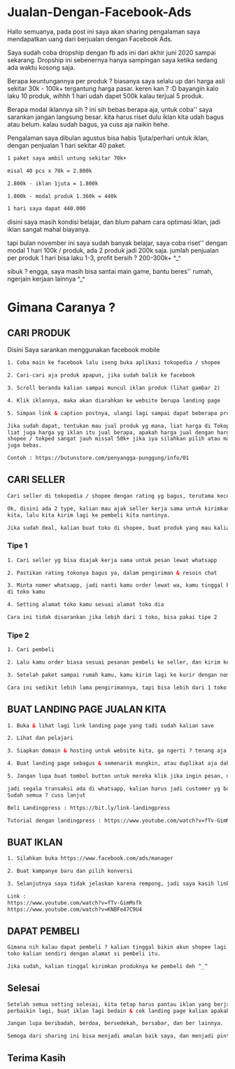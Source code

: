 # Jualan-Dengan-Facebook-Ads
Hallo semuanya, pada post ini saya akan sharing pengalaman saya mendapatkan uang dari berjualan dengan Facebook Ads.

Saya sudah coba dropship dengan fb ads ini dari akhir juni 2020 sampai sekarang.
Dropship ini sebenernya hanya sampingan saya ketika sedang ada waktu kosong saja.

Berapa keuntungannya per produk ? biasanya saya selalu up dari harga asli sekitar 30k - 100k+ tergantung harga pasar.
keren kan ? :D bayangin kalo laku 10 produk, wihhh 1 hari udah dapet 500k kalau terjual 5 produk.

Berapa modal iklannya sih ? ini sih bebas berapa aja, untuk coba'' saya sarankan jangan langsung besar. kita harus riset dulu iklan kita udah bagus atau belum.
kalau sudah bagus, ya cuss aja naikin hehe.

Pengalaman saya dibulan agustus bisa habis 1juta/perhari untuk iklan, dengan penjualan 1 hari sekitar 40 paket.

```html
1 paket saya ambil untung sekitar 70k+ 

misal 40 pcs x 70k = 2.800k 

2.800k - iklan 1juta = 1.800k 

1.800k - modal produk 1.360k = 440k

1 hari saya dapat 440.000
```

disini saya masih kondisi belajar, dan blum paham cara optimasi iklan, 
jadi iklan sangat mahal biayanya.

tapi bulan november ini saya sudah banyak belajar, saya coba riset'' dengan modal 1 hari 100k / produk, ada 2 produk jadi 200k saja.
jumlah penjualan per produk 1 hari bisa laku 1-3, profit bersih ? 200-300k+ ^_^

sibuk ? engga, saya masih bisa santai main game, bantu beres'' rumah, ngerjain kerjaan lainnya ^_^

# Gimana Caranya ?

## CARI PRODUK

Disini Saya sarankan menggunakan facebook mobile

```html
1. Coba main ke facebook lalu iseng buka aplikasi tokopedia / shopee

2. Cari-cari aja produk apapun, jika sudah balik ke facebook

3. Scroll beranda kalian sampai muncul iklan produk (lihat gambar 2)

4. Klik iklannya, maka akan diarahkan ke website berupa landing page

5. Simpan link & caption postnya, ulangi lagi sampai dapat beberapa produk

Jika sudah dapat, tentukan mau jual produk yg mana, liat harga di Tokopedia / shopee, 
liat juga harga yg iklan itu jual berapa, apakah harga jual dengan harga asli beli di 
shopee / tokped sangat jauh missal 50k+ jika iya silahkan pilih atau mau cari produk lain 
juga bebas.

Contoh : https://butunstore.com/penyangga-punggung/info/01
```

## CARI SELLER

```html
Cari seller di tokopedia / shopee dengan rating yg bagus, terutama kecepatan kirim & respon chat ya.

Ok, disini ada 2 type, kalian mau ajak seller kerja sama untuk kirimkan paket ke pembeli / kita beli kirim ke alamat 
kita, lalu kita kirim lagi ke pembeli kita nantinya.

Jika sudah deal, kalian buat toko di shopee, buat produk yang mau kalian jual dengan harga jual kalian yah.
```
### Tipe 1
```html
1. Cari seller yg bisa diajak kerja sama untuk pesan lewat whatsapp

2. Pastikan rating tokonya bagus ya, dalam pengiriman & resoin chat

3. Minta nomer whatsapp, jadi nanti kamu order lewat wa, kamu tinggal bayar & berikan kode resi otomatis dari pembelian 
di toko kamu

4. Setting alamat toko kamu sesuai alamat toko dia

Cara ini tidak disarankan jika lebih dari 1 toko, bisa pakai tipe 2
```
### Tipe 2
```html
1. Cari pembeli

2. Lalu kamu order biasa sesuai pesanan pembeli ke seller, dan kirim ke alamat kamu

3. Setelah paket sampai rumah kamu, kamu kirim lagi ke kurir dengan nomor resi dari pesanan toko kamu

Cara ini sedikit lebih lama pengirimannya, tapi bisa lebih dari 1 toko.
```


## BUAT LANDING PAGE JUALAN KITA

```html
1. Buka & lihat lagi link landing page yang tadi sudah kalian save

2. Lihat dan pelajari

3. Siapkan domain & hosting untuk website kita, ga ngerti ? tenang aja bisa pake https://berdu.id/

4. Buat landing page sebagus & semenarik mungkin, atau duplikat aja dah punya saingan yg tadi di save linknya xD

5. Jangan lupa buat tombol button untuk mereka klik jika ingin pesan, dan arahkan ke nomer whatsapp kamu ya

jadi segala transaksi ada di whatsapp, kalian harus jadi customer yg bagus biar mereka semakin tertarik untuk beli.
Sudah semua ? cuss lanjut

Beli Landingpress : https://bit.ly/link-landingpress

Tutorial dengan landingpress : https://www.youtube.com/watch?v=fTv-GimMsfk
```

## BUAT IKLAN

```html
1. Silahkan buka https://www.facebook.com/ads/manager

2. Buat kampanye baru dan pilih konversi

3. Selanjutnya saya tidak jelaskan karena rempong, jadi saya kasih link tutorial setting iklannya yah

Link :
https://www.youtube.com/watch?v=fTv-GimMsfk
https://www.youtube.com/watch?v=KNBFe47C9U4
```

## DAPAT PEMBELI

```html
Gimana nih kalau dapat pembeli ? kalian tinggal bikin akun shopee lagi sebagai akun pembeli yang nantinya beli ke 
toko kalian sendiri dengan alamat si pembeli itu.

Jika sudah, kalian tinggal kirimkan produknya ke pembeli deh ^_^
```

## Selesai

```html
Setelah semua setting selesai, kita tetap harus pantau iklan yang berjalan, apakah mendapatkan hasil ? jika tidak coba 
perbaikin lagi, buat iklan lagi bedain & cek landing page kalian apakah sudah menarik ?

Jangan lupa beribadah, berdoa, bersedekah, bersabar, dan ber lainnya.

Semoga dari sharing ini bisa menjadi amalan baik saya, dan menjadi pintu rezeki teman-teman semuanya, semoga kita semua dapat sukses.
```


## Terima Kasih
